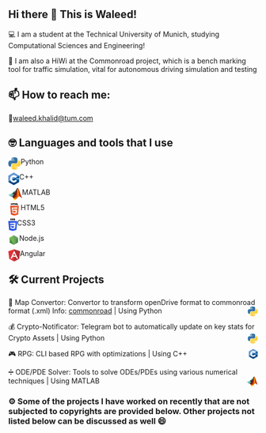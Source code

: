 ## Hi there 👋 This is Waleed!

:computer: I am a student at the Technical University of Munich, studying Computational Sciences and Engineering! 

:car: I am also a HiWi at the Commonroad project, which is a bench marking tool for traffic simulation, vital for autonomous driving simulation and testing 

## 📫 How to reach me:

:email:[waleed.khalid@tum.com](mailto:notadilnaqvi@gmail.com)<br />

## :nerd_face: Languages and tools that I use

<img align="left" alt="Email" height="25px" src="/Icons/python3.png" /> Python

<img align="left" height="25px" src="/Icons/c++.png" /> C++

<img align="left" alt="Email" height="25px" src="/Icons/matlab.png" /> MATLAB

<img align="left" alt="Email" height="25px" src="/Icons/html.png" /> HTML5

<img align="left" alt="Email" height="25px" src="/Icons/css.png" /> CSS3

<img align="left" alt="Email" height="25px" src="/Icons/node.png" /> Node.js

<img align="left" alt="Email" height="25px" src="/Icons/angular.png" /> Angular

## :hammer_and_wrench: Current Projects
:vertical_traffic_light: Map Convertor: Convertor to transform openDrive format to commonroad format (.xml) Info: [commonroad](https://commonroad.in.tum.de/) | Using <img align="right" alt="Email" height="20px" src="/Icons/python3.png" /> Python  

:moneybag: Crypto-Notificator: Telegram bot to automatically update on key stats for Crypto Assets | Using <img align="right" alt="Email" height="20px" src="/Icons/python3.png" /> Python

:video_game: RPG: CLI based RPG with optimizations | Using <img align="right" height="20px" src="/Icons/c++.png" /> C++

:heavy_division_sign: ODE/PDE Solver: Tools to solve ODEs/PDEs using various numerical techniques | Using <img align="right" alt="Email" height="20px" src="/Icons/matlab.png" /> MATLAB

### :gear: Some of the projects I have worked on recently that are not subjected to copyrights are provided below. Other projects not listed below can be discussed as well :smile:<br />
